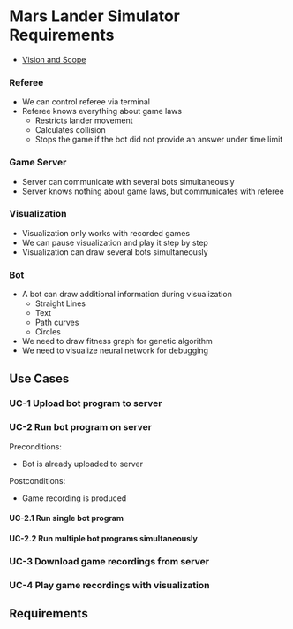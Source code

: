 # Mars Lander Simulator Requirements

* [Vision and Scope](/documentation/requirements/vision_and_scope)

### Referee
* We can control referee via terminal
* Referee knows everything about game laws
  * Restricts lander movement
  * Calculates collision
  * Stops the game if the bot did not provide an answer under time limit

### Game Server
* Server can communicate with several bots simultaneously
* Server knows nothing about game laws, but communicates with referee

### Visualization
* Visualization only works with recorded games
* We can pause visualization and play it step by step
* Visualization can draw several bots simultaneously

### Bot
* A bot can draw additional information during visualization
  * Straight Lines
  * Text
  * Path curves
  * Circles
* We need to draw fitness graph for genetic algorithm
* We need to visualize neural network for debugging

## Use Cases

### UC-1 Upload bot program to server

### UC-2 Run bot program on server

Preconditions:
* Bot is already uploaded to server

Postconditions:
* Game recording is produced

#### UC-2.1 Run single bot program

#### UC-2.2 Run multiple bot programs simultaneously

### UC-3 Download game recordings from server

### UC-4 Play game recordings with visualization

## Requirements
